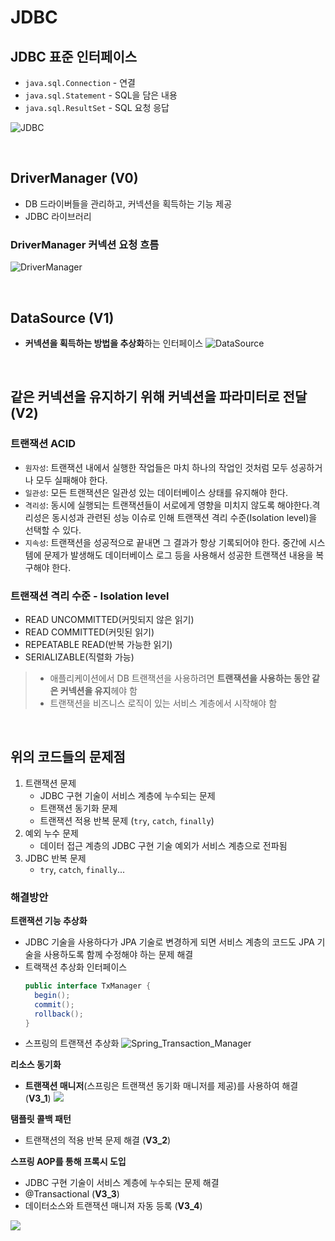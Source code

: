 # JDBC 
## JDBC 표준 인터페이스
- `java.sql.Connection` - 연결
- `java.sql.Statement` - SQL을 담은 내용
- `java.sql.ResultSet` - SQL 요청 응답

![JDBC](https://user-images.githubusercontent.com/63090006/172969852-a6de8722-15ca-4f43-868d-556e8453543e.jpeg)

<br>

## DriverManager (V0)
- DB 드라이버들을 관리하고, 커넥션을 획득하는 기능 제공
- JDBC 라이브러리
### DriverManager 커넥션 요청 흐름
![DriverManager](https://user-images.githubusercontent.com/63090006/172969463-1b064329-e5be-4337-9553-c252321c95a7.jpeg)

<br>


## DataSource (V1)
- **커넥션을 획득하는 방법을 추상화**하는 인터페이스
![DataSource](https://user-images.githubusercontent.com/63090006/172969334-dccec898-1342-47be-ac33-0cf46d04b0bb.jpeg)

<br>

## 같은 커넥션을 유지하기 위해 커넥션을 파라미터로 전달 (V2)
### 트랜잭션 ACID
- `원자성`: 트랜잭션 내에서 실행한 작업들은 마치 하나의 작업인 것처럼 모두 성공하거나 모두 실패해야 한다.
- `일관성`: 모든 트랜잭션은 일관성 있는 데이터베이스 상태를 유지해야 한다.
- `격리성`: 동시에 실행되는 트랜잭션들이 서로에게 영향을 미치지 않도록 해야한다.격리성은 동시성과 관련된 성능 이슈로 인해 트랜잭션 격리 수준(Isolation level)을 선택할 수 있다.
- `지속성`: 트랜잭션을 성공적으로 끝내면 그 결과가 항상 기록되어야 한다. 중간에 시스템에 문제가 발생해도 데이터베이스 로그 등을 사용해서 성공한 트랜잭션 내용을 복구해야 한다.

### 트랜잭션 격리 수준 - Isolation level
- READ UNCOMMITTED(커밋되지 않은 읽기)
- READ COMMITTED(커밋된 읽기)
- REPEATABLE READ(반복 가능한 읽기)
- SERIALIZABLE(직렬화 가능)

> - 애플리케이션에서 DB 트랜잭션을 사용하려면 **트랜잭션을 사용하는 동안 같은 커넥션을 유지**헤야 함
> - 트랜잭션을 비즈니스 로직이 있는 서비스 계층에서 시작해야 함

<br>

## 위의 코드들의 문제점
1. 트랜잭션 문제
   - JDBC 구현 기술이 서비스 계층에 누수되는 문제
   - 트랜잭션 동기화 문제
   - 트랜잭션 적용 반복 문제 (`try`, `catch`, `finally`)
2. 예외 누수 문제
   - 데이터 접근 계층의 JDBC 구현 기술 예외가 서비스 계층으로 전파됨
3. JDBC 반복 문제
   - `try`, `catch`, `finally`...
   
### 해결방안
**트랜잭션 기능 추상화**
- JDBC 기술을 사용하다가 JPA 기술로 변경하게 되면 서비스 계층의 코드도 JPA 기술을 사용하도록 함께 수정해야 하는 문제 해결
- 트랙잭션 추상화 인터페이스
  ```java
  public interface TxManager {
    begin();
    commit();
    rollback();
  }
  ```
- 스프링의 트랜잭션 추상화
![Spring_Transaction_Manager](https://user-images.githubusercontent.com/63090006/172969779-d35633f3-ed11-479b-8f9c-bab3992b3562.jpeg)


**리소스 동기화**
- **트랜잭션 매니저**(스프링은 트랜잭션 동기화 매니저를 제공)를 사용하여 해결 (**V3_1**)
![](https://user-images.githubusercontent.com/63090006/172992647-d0306615-11b3-441e-b1d5-ef193f39d770.jpeg)


**탬플릿 콜백 패턴**
- 트랜잭션의 적용 반복 문제 해결 (**V3_2**)

**스프링 AOP를 통해 프록시 도입**
- JDBC 구현 기술이 서비스 계층에 누수되는 문제 해결 
- @Transactional (**V3_3**)
- 데이터소스와 트랜잭션 매니져 자동 등록 (**V3_4**) 

![](https://user-images.githubusercontent.com/63090006/172992704-012497b6-1bbc-4160-8f4a-678a26e3949e.jpeg)








